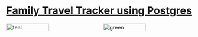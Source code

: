 # <ins> Family Travel Tracker using Postgres </ins>
<div style="display: flex; justify-content: space-between;">
  <img src="https://i.ibb.co/HdspGKN/Screenshot-2024-09-22-182411.png" alt="teal" style="width: 48%;"/>
  <img src="https://i.ibb.co/H2R4LfW/Screenshot-2024-09-22-181747.png" alt="green" style="width: 48%;"/>
</div>

